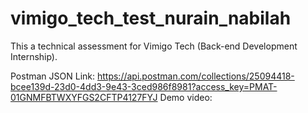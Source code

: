 # vimigo_tech_test_nurain_nabilah
This a technical assessment for Vimigo Tech (Back-end Development Internship).

Postman JSON Link: https://api.postman.com/collections/25094418-bcee139d-23d0-4dd3-9e43-3ced986f8981?access_key=PMAT-01GNMFBTWXYFGS2CFTP4127FYJ
Demo video: 
